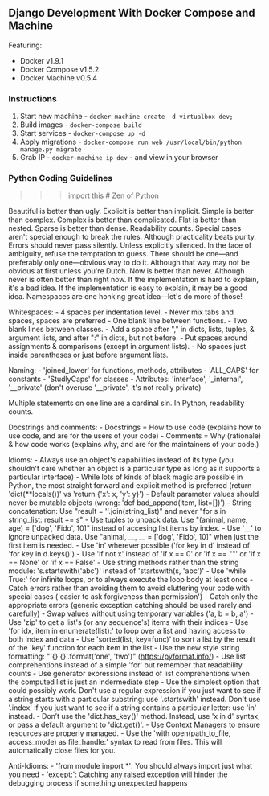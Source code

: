 ## Django Development With Docker Compose and Machine

Featuring:

- Docker v1.9.1
- Docker Compose v1.5.2
- Docker Machine v0.5.4


### Instructions

1. Start new machine - `docker-machine create -d virtualbox dev;`
1. Build images - `docker-compose build`
1. Start services - `docker-compose up -d`
1. Apply migrations - `docker-compose run web /usr/local/bin/python manage.py migrate`
1. Grab IP - `docker-machine ip dev` - and view in your browser

### Python Coding Guidelines

>>>import this  # Zen of Python

Beautiful is better than ugly.
Explicit is better than implicit.
Simple is better than complex.
Complex is better than complicated.
Flat is better than nested.
Sparse is better than dense.
Readability counts.
Special cases aren't special enough to break the rules.
Although practicality beats purity.
Errors should never pass silently.
Unless explicitly silenced.
In the face of ambiguity, refuse the temptation to guess.
There should be one—and preferably only one—obvious way to do it.
Although that way may not be obvious at first unless you're Dutch.
Now is better than never.
Although never is often better than right now.
If the implementation is hard to explain, it's a bad idea.
If the implementation is easy to explain, it may be a good idea.
Namespaces are one honking great idea—let's do more of those!


Whitespaces:
	- 4 spaces per indentation level.
	- Never mix tabs and spaces, spaces are preferred
	- One blank line between functions.
	- Two blank lines between classes.
	- Add a space after "," in dicts, lists, tuples, & argument lists, and after ":" in dicts, but not before.
	- Put spaces around assignments & comparisons (except in argument lists).
	- No spaces just inside parentheses or just before argument lists.

Naming:
	- 'joined_lower' for functions, methods, attributes
	- 'ALL_CAPS' for constants
	- 'StudlyCaps' for classes
	- Attributes: 'interface', '_internal', '__private'  (don't overuse '__private', it's not really private)

Multiple statements on one line are a cardinal sin. In Python, readability counts.

Docstrings and comments:
	- Docstrings = How to use code (explains how to use code, and are for the users of your code)
	- Comments = Why (rationale) & how code works (explains why, and are for the maintainers of your code.)

Idioms:
	- Always use an object's capabilities instead of its type (you shouldn't care whether an object is a particular type as long as it supports a particular interface)
	- While lots of kinds of black magic are possible in Python, the most straight forward and explicit method is preferred (return 'dict(**locals())' vs 'return {'x': x, 'y': y}')
	- Default parameter values should never be mutable objects (wrong: 'def bad_append(item, list=[])')
	- String concatenation: Use "result = ''.join(string_list)" and never "for s in string_list: result += s"
	- Use tuples to unpack data. Use "(animal, name, age) = ['dog', 'Fido', 10]" instead of accesing list items by index.
	- Use '__' to ignore unpacked data. Use "animal, __, __ = ['dog', 'Fido', 10]" when just the first item is needed.
	- Use 'in' wherever possible ('for key in d' instead of 'for key in d.keys()')
	- Use 'if not x' instead of 'if x == 0' or 'if x == ""' or 'if x == None' or 'if x == False'
	- Use string methods rather than the string module: 's.startswith('abc')' instead of 'startswith(s, 'abc')'
	- Use 'while True:' for infinite loops, or to always execute the loop body at least once
	- Catch errors rather than avoiding them to avoid cluttering your code with special cases ('easier to ask forgiveness than permission')
	- Catch only the appropriate errors (generic exception catching should be used rarely and carefully)
	- Swap values without using temporary variables ('a, b = b, a')
	- Use 'zip' to get a list's (or any sequence's) items with their indices
	- Use 'for idx, item in enumerate(list):' to loop over a list and having access to both index and data
	- Use 'sorted(list, key=func)' to sort a list by the result of the 'key' function for each item in the list
	- Use the new style string formatting: "'{} {}'.format('one', 'two')" (https://pyformat.info/)
	- Use list comprehentions instead of a simple 'for' but remember that readability counts
	- Use generator expressions instead of list comprehentions when the computed list is just an indermediate step
	- Use the simplest option that could possibly work. Don't use a regular expression if you just want to see if a string starts with a particular substring: use '.startswith' instead. Don't use '.index' if you just want to see if a string contains a particular letter: use 'in' instead.
	- Don’t use the 'dict.has_key()' method. Instead, use 'x in d' syntax, or pass a default argument to 'dict.get()'.
	- Use Context Managers to ensure resources are properly managed.
	- Use the 'with open(path_to_file, access_mode) as file_handle:' syntax to read from files. This will automatically close files for you.


Anti-Idioms:
	- 'from module import *': You should always import just what you need
	- 'except:': Catching any raised exception will hinder the debugging process if something unexpected happens
